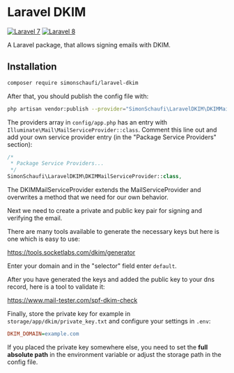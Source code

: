 # Laravel DKIM

[![Laravel 7](https://img.shields.io/badge/Laravel-7-ff2d20)](https://laravel.com)
[![Laravel 8](https://img.shields.io/badge/Laravel-8-ff2d20)](https://laravel.com)

A Laravel package, that allows signing emails with DKIM.

## Installation

```bash
composer require simonschaufi/laravel-dkim
```

After that, you should publish the config file with:

```bash
php artisan vendor:publish --provider="SimonSchaufi\LaravelDKIM\DKIMMailServiceProvider"
```

The providers array in `config/app.php` has an entry with `Illuminate\Mail\MailServiceProvider::class`. Comment this 
line out and add your own service provider entry (in the "Package Service Providers" section):

```php
/*
 * Package Service Providers...
 */
SimonSchaufi\LaravelDKIM\DKIMMailServiceProvider::class,
```

The DKIMMailServiceProvider extends the MailServiceProvider and overwrites a method that we need for our own behavior.

Next we need to create a private and public key pair for signing and verifying the email.

There are many tools available to generate the necessary keys but here is one which is easy to use:

https://tools.socketlabs.com/dkim/generator

Enter your domain and in the "selector" field enter `default`.

After you have generated the keys and added the public key to your dns record, here is a tool to validate it:

https://www.mail-tester.com/spf-dkim-check

Finally, store the private key for example in `storage/app/dkim/private_key.txt` and configure your settings in `.env`:

```ini
DKIM_DOMAIN=example.com
```

If you placed the private key somewhere else, you need to set the **full absolute path** in the environment variable 
or adjust the storage path in the config file.
